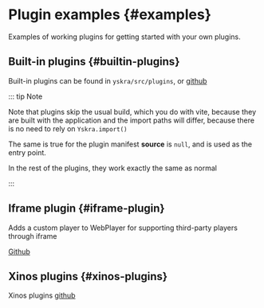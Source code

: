 # Plugin examples {#examples}

Examples of working plugins for getting started with your own plugins.

## Built-in plugins {#builtin-plugins}

Built-in plugins can be found in `yskra/src/plugins`, or [github](https://github.com/Yskra/yskra/tree/master/src/plugins)

::: tip Note

Note that plugins skip the usual build, which you do with vite, because they are built with the application and the import paths will differ, because there is no need to rely on `Yskra.import()`

The same is true for the plugin manifest **source** is `null`, and is used as the entry point.

In the rest of the plugins, they work exactly the same as normal

:::

## Iframe plugin {#iframe-plugin}

Adds a custom player to WebPlayer for supporting third-party players through iframe

[Github](https://github.com/Yskra/iframe-player-plugin/tree/master/plugin)

## Xinos plugins {#xinos-plugins}

Xinos plugins [github](https://github.com/userXinos/yskra-plugins)
